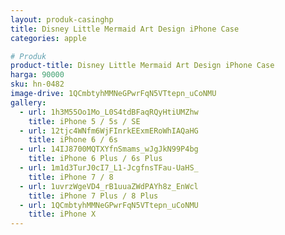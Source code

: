 ```yaml
---
layout: produk-casinghp
title: Disney Little Mermaid Art Design iPhone Case
categories: apple

# Produk
product-title: Disney Little Mermaid Art Design iPhone Case
harga: 90000
sku: hn-0482
image-drive: 1QCmbtyhMMNeGPwrFqN5VTtepn_uCoNMU
gallery:
  - url: 1h3M55Oo1Mo_L0S4tdBFaqRQyHtiUMZhw
    title: iPhone 5 / 5s / SE
  - url: 12tjc4WNfm6WjFInrkEExmERoWhIAQaHG
    title: iPhone 6 / 6s
  - url: 14IJ8700MQTXYfnSmams_wJgJkN99P4bg
    title: iPhone 6 Plus / 6s Plus
  - url: 1m1d3TurJ0cI7_L1-JcgfnsTFau-UaHS_
    title: iPhone 7 / 8
  - url: 1uvrzWgeVD4_rB1uuaZWdPAYh8z_EnWcl
    title: iPhone 7 Plus / 8 Plus
  - url: 1QCmbtyhMMNeGPwrFqN5VTtepn_uCoNMU
    title: iPhone X
---
```


